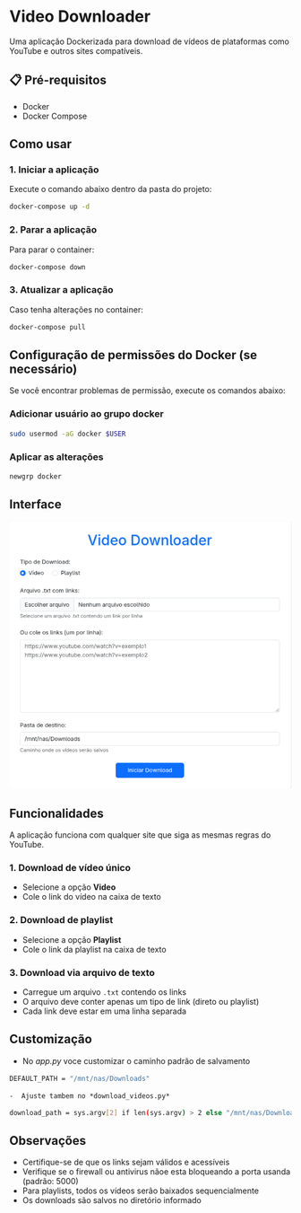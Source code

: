 # Video Downloader

Uma aplicação Dockerizada para download de vídeos de plataformas como YouTube e outros sites compatíveis.

## 📋 Pré-requisitos

- Docker
- Docker Compose

## Como usar

### 1. Iniciar a aplicação

Execute o comando abaixo dentro da pasta do projeto:

```bash
docker-compose up -d
```

### 2. Parar a aplicação

Para parar o container:

```bash
docker-compose down
```

### 3. Atualizar a aplicação

Caso tenha alterações no container:

```bash
docker-compose pull
```

## Configuração de permissões do Docker (se necessário)

Se você encontrar problemas de permissão, execute os comandos abaixo:

### Adicionar usuário ao grupo docker

```bash
sudo usermod -aG docker $USER
```

### Aplicar as alterações

```bash
newgrp docker
```

## Interface

![Interface da aplicação](front.png)

## Funcionalidades

A aplicação funciona com qualquer site que siga as mesmas regras do YouTube.

### 1. Download de vídeo único
- Selecione a opção **Video**
- Cole o link do vídeo na caixa de texto

### 2. Download de playlist
- Selecione a opção **Playlist**
- Cole o link da playlist na caixa de texto

### 3. Download via arquivo de texto
- Carregue um arquivo `.txt` contendo os links
- O arquivo deve conter apenas um tipo de link (direto ou playlist)
- Cada link deve estar em uma linha separada

## Customização
- No *app.py* voce customizar o caminho padrão de salvamento
```bash
DEFAULT_PATH = "/mnt/nas/Downloads"
```
    -  Ajuste tambem no *download_videos.py*
```bash
download_path = sys.argv[2] if len(sys.argv) > 2 else "/mnt/nas/Downloads"
```

## Observações

- Certifique-se de que os links sejam válidos e acessíveis
- Verifique se o firewall ou antivirus nãoe esta bloqueando a porta usanda (padrão: 5000)
- Para playlists, todos os vídeos serão baixados sequencialmente
- Os downloads são salvos no diretório informado